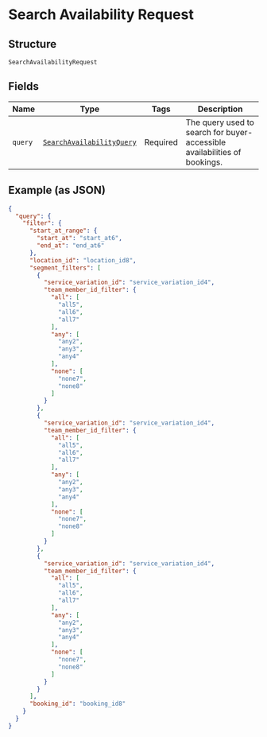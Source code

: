 
# Search Availability Request

## Structure

`SearchAvailabilityRequest`

## Fields

| Name | Type | Tags | Description |
|  --- | --- | --- | --- |
| `query` | [`SearchAvailabilityQuery`](../../doc/models/search-availability-query.md) | Required | The query used to search for buyer-accessible availabilities of bookings. |

## Example (as JSON)

```json
{
  "query": {
    "filter": {
      "start_at_range": {
        "start_at": "start_at6",
        "end_at": "end_at6"
      },
      "location_id": "location_id8",
      "segment_filters": [
        {
          "service_variation_id": "service_variation_id4",
          "team_member_id_filter": {
            "all": [
              "all5",
              "all6",
              "all7"
            ],
            "any": [
              "any2",
              "any3",
              "any4"
            ],
            "none": [
              "none7",
              "none8"
            ]
          }
        },
        {
          "service_variation_id": "service_variation_id4",
          "team_member_id_filter": {
            "all": [
              "all5",
              "all6",
              "all7"
            ],
            "any": [
              "any2",
              "any3",
              "any4"
            ],
            "none": [
              "none7",
              "none8"
            ]
          }
        },
        {
          "service_variation_id": "service_variation_id4",
          "team_member_id_filter": {
            "all": [
              "all5",
              "all6",
              "all7"
            ],
            "any": [
              "any2",
              "any3",
              "any4"
            ],
            "none": [
              "none7",
              "none8"
            ]
          }
        }
      ],
      "booking_id": "booking_id8"
    }
  }
}
```

